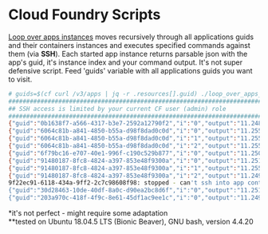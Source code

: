 # Cloud Foundry Scripts
[Loop over apps instances](https://github.com/KrzMar/cf_scripts/blob/main/loop_over_apps_instances.sh) moves recursively through all applications guids and their containers instances and executes specified commands against them (via **SSH**). Each started app instance returns parsable json with the app's guid, it's instance index and your command output. It's not super defensive script. Feed 'guids' variable with all applications guids you want to visit.

```bash
# guids=$(cf curl /v3/apps | jq -r .resources[].guid) ./loop_over_apps_instances.sh
##########################################################################
## SSH access is limited by your current CF user (admin) role
##########################################################################
{"guid":"0b1638f7-a566-4317-b3e7-2592a12790f2","i":"0","output":"11.248.84.62"}
{"guid":"6064c81b-a841-4850-b55a-d98f8dad0c0d","i":"0","output":"11.255.154.14"}
{"guid":"6064c81b-a841-4850-b55a-d98f8dad0c0d","i":"1","output":"11.255.150.28"}
{"guid":"6064c81b-a841-4850-b55a-d98f8dad0c0d","i":"2","output":"11.255.76.6"}
{"guid":"6f79bc16-e707-40e1-996f-c190c529b877","i":"0","output":"11.250.127.8"}
{"guid":"91480187-8fc8-4824-a397-853e48f9300a","i":"0","output":"11.251.23.7"}
{"guid":"91480187-8fc8-4824-a397-853e48f9300a","i":"1","output":"11.255.151.32"}
{"guid":"91480187-8fc8-4824-a397-853e48f9300a","i":"2","output":"11.249.220.21"}
9f22ec91-6118-434a-9ff2-2c7c98608f98: stopped - can't ssh into app containers
{"guid":"30d28463-10de-40df-8a0c-d90ea2bc8d6f","i":"0","output":"11.251.215.13"}
{"guid":"203a970c-418f-4f9c-8e61-45df1ac9ee1c","i":"0","output":"11.249.119.22"}
```

\*it's not perfect - might require some adaptation  
\*\*tested on Ubuntu 18.04.5 LTS (Bionic Beaver), GNU bash, version 4.4.20
